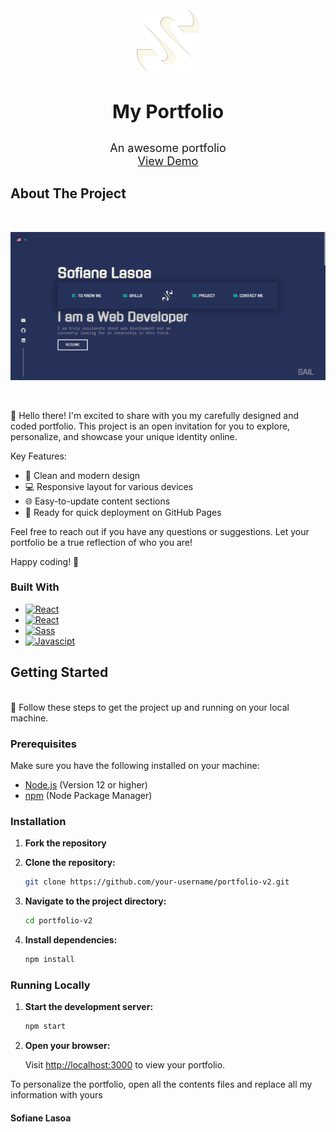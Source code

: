 <br />
<br />
<div align="center">
  <a href="https://github.com/othneildrew/Best-README-Template">
    <img src="src/assets/img/logo.png" alt="Logo" width="100" height="100">
  </a>

<h3 align="center" style="font-size: 30px">My Portfolio</h3>
  <p align="center" style="font-size: 18px">
    An awesome portfolio
    <br />
    <a href="https://sofianelasoa.com/">View Demo</a>
  </p>
</div>

## About The Project
<br />

![Portfolio Picture](./src/assets/img/portfoliov2.png "portfolio")

<br />

🚀 Hello there! I'm excited to share with you my carefully designed and coded portfolio. This project is an open invitation 
for you to explore, personalize, and showcase your unique identity online.

Key Features:
* 🎨 Clean and modern design
* 💻 Responsive layout for various devices
* 🌐 Easy-to-update content sections
* 🚀 Ready for quick deployment on GitHub Pages

Feel free to reach out if you have any questions or suggestions. Let your portfolio be a true reflection of who you are!

Happy coding! 🌟

### Built With

* [![React][React.js]][React-url]
* [![React][Styled-components]][Styled-Components-url]
* [![Sass][Sass]][Sass-url]
* [![Javascipt][Javascript]][Javascript-url]

## Getting Started
<br />
🚀 Follow these steps to get the project up and running on your local machine.

### Prerequisites

Make sure you have the following installed on your machine:

- [Node.js](https://nodejs.org/) (Version 12 or higher)
- [npm](https://www.npmjs.com/) (Node Package Manager)

### Installation

1. **Fork the repository**
2. **Clone the repository:**

    ```bash
    git clone https://github.com/your-username/portfolio-v2.git
   ```
   
3. **Navigate to the project directory:**

    ```bash
    cd portfolio-v2
    ```

4. **Install dependencies:**

    ```bash
    npm install
    ```
   
### Running Locally

1. **Start the development server:**

    ```bash
    npm start
    ```

2. **Open your browser:**

   Visit [http://localhost:3000](http://localhost:3000) to view your portfolio.

To personalize the portfolio, open all the contents files and replace all my information with yours

[Styled-components]: https://img.shields.io/badge/Styled%20Components-35495E?style=for-the-badge&logo=styled-components&logoColor=#bf4080
[Styled-Components-url]: https://styled-components.com/
[React.js]: https://img.shields.io/badge/React-20232A?style=for-the-badge&logo=react&logoColor=61DAFB
[React-url]: https://reactjs.org/
[Sass]: https://img.shields.io/badge/Sass-000000?style=for-the-badge&logo=sass&logoColor=#bf4080
[Sass-url]: https://sass-lang.com/
[Javascript]: https://img.shields.io/badge/Javascript-563D7C?style=for-the-badge&logo=javascript
[Javascript-url]: https://developer.mozilla.org/fr/docs/Web/JavaScript

#### Sofiane Lasoa
